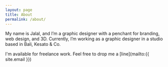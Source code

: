 ```yaml
---
layout: page
title: About
permalink: /about/
---
```


My name is Jalal, and I’m a graphic designer with a penchant for branding, web design, and 3D. Currently, I’m working as a graphic designer in a studio based in Bali, Kesato & Co.

I'm available for freelance work. Feel free to drop me a [line](mailto:{{ site.email }})

